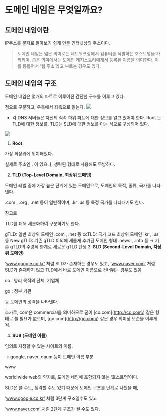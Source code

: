 # 도메인 네임은 무엇일까요?
## 도메인 네임이란
IP주소를 문자로 알아보기 쉽게 만든 인터넷상의 주소이다.

>도메인 네임은 넓은 의미로는 네트워크상에서 컴퓨터를 식별하는 호스트명을 가리키며, 좁은 의미에서는 도메인 레지스트리에게서 등록된 이름을 의미한다. 이를 통틀어서 ‘웹 주소’라고 부르는 경우도 있다.


## 도메인 네임의 구조
도메인 네임은 몇개의 파트로 이루어진 간단한 구조를 이루고 있다.

점으로 구분하고, 우측에서 좌측으로 읽는다.
<img src="https://img1.daumcdn.net/thumb/R1280x0/?scode=mtistory2&fname=https%3A%2F%2Fblog.kakaocdn.net%2Fdn%2Fo5rxP%2FbtqDwdBlzkJ%2FWIolDKPjfswC6AF3k2xlWk%2Fimg.png">


- 각 DNS 서버들은 자신의 직속 하위 파트에 대한 정보를 알고 있어야 한다. Root 는 TLD에 대한 정보를, TLD는 SLD에 대한 정보를 아는 식으로 구성되어 있다.
<img src="https://blog.kakaocdn.net/dn/daixja/btqDwdOqa9y/tbBH8CI7NRp3YbQ5ko68Kk/img.gif">

1. **Root**

가장 최상위에 위치해있다.

실제로 주소엔 . 이 있으나, 생략된 형태로 사용해도 무방하다.

2. **TLD (Top-Level Domain, 최상위 도메인)**

도메인 레벨 중에 가장 높은 단계에 있는 도메인으로, 도메인의 목적, 종류, 국가를 나타낸다.

.com , .org , .net 등이 일반적이며, .kr .us 등 특정 국가를 나타내기도 한다.

참고로

TLD를 더욱 세분화하여 구분하기도 한다.

gTLD: 일반 최상위 도메인 .com , .net 등
ccTLD: 국가 코드 최상위 도메인 .kr , .us 등
New gTLD: 기존 gTLD 이외에 새롭게 추가된 도메인 형태 .news , .info 등 → 기존 gTLD의 수량적 한계로 새로운 gTLD 탄생
3. **SLD (Second-Level Domain, 차상위 도메인)**

‘www.google.co.kr’ 처럼 SLD가 존재하는 경우도 있고, ‘www.naver.com’ 처럼 SLD가 존재하지 않고 TLD에서 바로 도메인 이름으로 건너뛰는 경우도 있음

co : 영리 목적의 단체, 기업체

go : 정부 기관

등 도메인의 성격을 나타낸다.

추가로, com은 commercial을 의미하므로 굳이 \[co.com\]\(http://co.com\) 같은 형태로 쓸 필요가 없으며, \[go.com\]\(http://go.com\) 같은 경우 의미상 모순을 이루게 됨.

4. **SUB (도메인 이름)**

임의로 지정할 수 있는 사이트의 이름.

→ google, naver, daum 등이 도메인 이름 부분

www

world wide web의 약자로, 도메인 네임에 포함되지 않는 ‘호스트명’이다.

SLD은 쓸 수도, 생략할 수도 있기 때문에 도메인 구조를 단계로 나눴을 때,

‘www.google.co.kr’ 처럼 3단계 구조일수도 있고

‘www.naver.com’ 처럼 2단계 구조가 될 수도 있다.